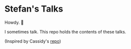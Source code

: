 # Stefan's Talks

Howdy. 👋

I sometimes talk. This repo holds the contents of these talks.

(Inspired by Cassidy's [repo](https://github.com/cassidoo/talks))

